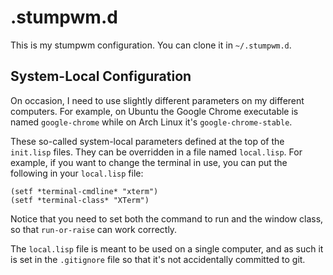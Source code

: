 # .stumpwm.d

This is my stumpwm configuration. You can clone it in `~/.stumpwm.d`.

## System-Local Configuration

On occasion, I need to use slightly different parameters on my different
computers. For example, on Ubuntu the Google Chrome executable is named
`google-chrome` while on Arch Linux it's `google-chrome-stable`.

These so-called system-local parameters defined at the top of the `init.lisp`
files. They can be overridden in a file named `local.lisp`. For example, if you
want to change the terminal in use, you can put the following in your
`local.lisp` file:

``` common-lisp
(setf *terminal-cmdline* "xterm")
(setf *terminal-class* "XTerm")
```

Notice that you need to set both the command to run and the window class, so
that `run-or-raise` can work correctly.

The `local.lisp` file is meant to be used on a single computer, and as such it
is set in the `.gitignore` file so that it's not accidentally committed to git.
